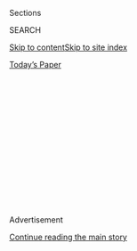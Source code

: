 <div id="app">

<div>

<div>

<div>

<div class="NYTAppHideMasthead css-1q2w90k e1suatyy0">

<div class="section css-ui9rw0 e1suatyy2">

<div class="css-eph4ug er09x8g0">

<div class="css-6n7j50">

</div>

<span class="css-1dv1kvn">Sections</span>

<div class="css-10488qs">

<span class="css-1dv1kvn">SEARCH</span>

</div>

[Skip to content](#site-content)[Skip to site
index](#site-index)

</div>

<div class="css-10698na e1huz5gh0">

</div>

</div>

<div id="masthead-bar-one" class="section hasLinks css-15hmgas e1csuq9d3">

<div class="css-uqyvli e1csuq9d0">

</div>

<div class="css-1uqjmks e1csuq9d1">

</div>

<div class="css-9e9ivx">

[](https://myaccount.nytimes3xbfgragh.onion/auth/login?response_type=cookie&client_id=vi)

</div>

<div class="css-1bvtpon e1csuq9d2">

[Today’s
Paper](https://www.nytimes3xbfgragh.onion/section/todayspaper)

</div>

</div>

</div>

</div>

<div data-aria-hidden="false">

<div id="site-content" data-role="main">

<div>

<div class="css-1aor85t" style="opacity:0.000000001;z-index:-1;visibility:hidden">

<div class="css-1hqnpie">

<div class="css-epjblv">

<span class="css-17xtcya">[Opinion](/section/opinion)</span><span class="css-x15j1o">|</span><span class="css-fwqvlz">Congress,
Test
Thyself</span>

</div>

<div class="css-k008qs">

<div class="css-1iwv8en">

<span class="css-18z7m18"></span>

<div>

</div>

</div>

<span class="css-1n6z4y">https://nyti.ms/2BQjtQD</span>

<div class="css-1705lsu">

<div class="css-4xjgmj">

<div class="css-4skfbu" data-role="toolbar" data-aria-label="Social Media Share buttons, Save button, and Comments Panel with current comment count" data-testid="share-tools">

  - 
  - 
  - 
  - 
    
    <div class="css-6n7j50">
    
    </div>

  - 
  - 

</div>

</div>

</div>

</div>

</div>

</div>

<div id="NYT_TOP_BANNER_REGION" class="css-13pd83m">

</div>

<div id="top-wrapper" class="css-1sy8kpn">

<div id="top-slug" class="css-l9onyx">

Advertisement

</div>

[Continue reading the main
story](#after-top)

<div class="ad top-wrapper" style="text-align:center;height:100%;display:block;min-height:250px">

<div id="top" class="place-ad" data-position="top" data-size-key="top">

</div>

</div>

<div id="after-top">

</div>

</div>

<div>

<div class="css-v5btjw etb61u70">

<div class="css-v05ibm etb61u71">

[Opinion](/section/opinion)

</div>

</div>

<div id="sponsor-wrapper" class="css-1hyfx7x">

<div id="sponsor-slug" class="css-19vbshk">

Supported by

</div>

[Continue reading the main
story](#after-sponsor)

<div id="sponsor" class="ad sponsor-wrapper" style="text-align:center;height:100%;display:block">

</div>

<div id="after-sponsor">

</div>

</div>

<div class="css-186x18t">

</div>

<div class="css-1vkm6nb ehdk2mb0">

# Congress, Test Thyself

</div>

Lawmakers are essential workers. They should start acting like it and
protect themselves and the other people who work on Capitol Hill.

<div class="css-18e8msd">

<div class="css-vp77d3 epjyd6m0">

<div class="css-1baulvz">

By [<span class="css-1baulvz last-byline" itemprop="name">The Editorial
Board</span>](https://www.nytimes3xbfgragh.onion/interactive/opinion/editorialboard.html)

<div class="css-8atqhb">

The editorial board is a group of opinion journalists whose views are
informed by expertise, research, debate and certain longstanding ****
[values](https://www.nytimes3xbfgragh.onion/interactive/2018/opinion/editorialboard.html).
It is separate from the newsroom.

</div>

</div>

</div>

  - Aug. 2,
    2020

  - 
    
    <div class="css-4xjgmj">
    
    <div class="css-pvvomx" data-role="toolbar" data-aria-label="Social Media Share buttons, Save button, and Comments Panel with current comment count" data-testid="share-tools">
    
      - 
      - 
      - 
      - 
        
        <div class="css-6n7j50">
        
        </div>
    
      - 
      - 
    
    </div>
    
    </div>

</div>

<div class="css-79elbk" data-testid="photoviewer-wrapper">

<div class="css-z3e15g" data-testid="photoviewer-wrapper-hidden">

</div>

<div class="css-1a48zt4 ehw59r15" data-testid="photoviewer-children">

![<span class="css-16f3y1r e13ogyst0" data-aria-hidden="true">Representative
Louie Gohmert at the Capitol in March. He tested positive for the
coronavirus last
week.</span><span class="css-cnj6d5 e1z0qqy90" itemprop="copyrightHolder"><span class="css-1ly73wi e1tej78p0">Credit...</span><span><span>Michael
Reynolds/EPA, via
Shutterstock</span></span></span>](https://static01.graylady3jvrrxbe.onion/images/2020/08/02/opinion/02covid1/merlin_170595843_3e0251a8-5138-400c-b288-cc98229f752e-articleLarge.jpg?quality=75&auto=webp&disable=upscale)

</div>

</div>

</div>

<div class="section meteredContent css-1r7ky0e" name="articleBody" itemprop="articleBody">

<div class="css-1fanzo5 StoryBodyCompanionColumn">

<div class="css-53u6y8">

Representative Louie Gohmert, Republican of Texas, is not the first
member of Congress to test positive for the coronavirus. At least 14
lawmakers, hailing from both parties and both chambers, are known to
have either tested or been presumed positive for the coronavirus.

But something about the diagnosis of Mr. Gohmert, who has belligerently
flouted public health recommendations such as mask wearing and social
distancing, prompted a [convulsion of rage on Capitol
Hill](https://www.politico.com/news/2020/07/30/capitol-hill-angry-gohmert-coronavirus-388230).

From maintenance workers to legislative aides, employees came forward
with anonymous accounts of how the patchwork of precautions — each
lawmaker’s office operates with its own rules — and cavalier behavior by
some members was endangering the thousands of people who keep the
Capitol complex running. In addition to the lawmakers and members of
their staff who have been infected, [around 90
workers](https://www.politico.com/news/2020/07/30/capitol-hill-angry-gohmert-coronavirus-388230)
in support roles such as the Capitol Police and the [Architect of the
Capitol](https://www.aoc.gov/about-us/who-we-are), are known to have
contracted the virus.

Many lawmakers are approaching the pandemic with appropriate
seriousness: running skeleton crews in their offices, encouraging masks
and following social distancing guidelines.

</div>

</div>

<div class="css-1fanzo5 StoryBodyCompanionColumn">

<div class="css-53u6y8">

Others are not. Some are ignoring public health advice for political
reasons, while others seem to believe the virus cannot touch them.
Representative Clay Higgins, Republican of Louisiana, [told
CNN](https://www.cnn.com/2020/07/29/politics/pelosi-mask-mandate-capitol/index.html)
that wearing a mask was “part of the dehumanization of the children of
God.”

This sort of denial leads to unnecessary tragedy, as was driven home by
the death of [Herman
Cain](https://www.nytimes3xbfgragh.onion/2020/07/30/us/politics/herman-cain-dead.html).
The former pizza magnate and Republican presidential candidate tested
positive for the coronavirus nine days after attending President Trump’s
June 20 campaign rally in Tulsa, Okla. — where he was shown in a number
of photos sitting close to other attendees without a mask.

Elected officials have a particular responsibility both to model
responsible behavior during this pandemic and to take extra precautions
so they don’t become super spreaders. Put another way, when a lawmaker
behaves like a “ding dong,” as one Republican aide said of Mr. Gohmert,
he puts everyone at risk.

The danger extends far beyond Capitol Hill. Members of Congress have an
essential and unusually public, mobile job. In any given week, hundreds
of members jet back and forth across the country, some to coronavirus
hot spots. Representative [Kay
Granger](https://thehill.com/homenews/house/509647-texas-rep-kay-granger-self-quarantining-after-sitting-next-to-gohmert-on)
is currently self-quarantining after sitting next to a non-masked Mr.
Gohmert on a flight back to Washington from their home state of Texas on
July 26. Representative Raúl Grijalva, Democrat of Arizona, has been
self-quarantining as well, after chairing a hearing on July 28 that Mr.
Gohmert attended, at times unmasked. On Saturday, [Mr. Grijalva
announced](https://twitter.com/RepRaulGrijalva/status/1289637013394583553)
that he had tested positive for the virus. **** Who knows how many other
people Mr. Gohmert may have potentially exposed?

In response to the Gohmert news, congressional leaders reminded members
of the safety protocols already in place. The House speaker, Nancy
Pelosi, went further, tightening the rules on mask wearing to require
face coverings on the chamber floor and inside the House office
buildings. (Mask wearing has been mandatory in [committee
hearings](https://www.rollcall.com/2020/06/17/face-masks-required-in-house-committee-hearings-congressional-physician-says/)
since mid-June.) Those who fail to comply can be denied entry or
[removed](https://www.cnn.com/2020/07/29/politics/pelosi-mask-mandate-capitol/index.html)
by security.

</div>

</div>

<div class="css-1fanzo5 StoryBodyCompanionColumn">

<div class="css-53u6y8">

This is a welcome, if belated, step. But that may not be enough. For one
thing, Mr. Gohmert’s experience has led to renewed calls by members and
staff workers to implement a testing regimen on the Hill. That’s an
important next step.

In May, as Congress was figuring out how to safely get back up and
running, the idea of testing members was considered as one possible
piece of the puzzle. The White House offered to provide 1,000
rapid-response tests and machines for processing.

Leadership in both chambers [rejected the
offer](https://www.speaker.gov/newsroom/5220). “Our country’s testing
capacities are continuing to scale up nationwide and Congress wants to
keep directing resources to the front-line facilities where they can do
the most good the most quickly,” read a joint statement from Ms. Pelosi
and Mitch McConnell, the Senate majority leader.

Neither leader has changed their position in the intervening months. Mr.
McConnell, who has declined to impose mask requirements for the Senate,
continues to maintain that the current protocols are working.
Understandably, neither leader wants members to look as though they are
affording themselves privileges still not available in most workplaces.

But Congress is not an ordinary workplace. As the attending physician
for the House [noted in
June](https://www.rollcall.com/2020/06/17/face-masks-required-in-house-committee-hearings-congressional-physician-says/),
“The Congress has unique risks in that individuals attending the
Congress do not represent a gathering of regional citizens but an
intra-National assembly of individuals traveling from areas of variable
disease activity to assemble in Washington, D.C.”

Senator Roy Blunt, the Missouri Republican, recently characterized
lawmakers, with all their traveling, “[the perfect petri dish for how
you spread a
disease](https://www.nytimes3xbfgragh.onion/2020/07/29/us/politics/louie-gohmert-positive-coronavirus-mask.html).”

Testing skeptics also cite the logistical challenges of setting up such
a testing program. Who would get tested? Just members? How often would
they be tested? Would it be mandatory? How would it be enforced?

</div>

</div>

<div class="css-1fanzo5 StoryBodyCompanionColumn">

<div class="css-53u6y8">

Working out these details would of course be challenging, and no system
would eliminate risk entirely. But one cannot allow the perfect to be
the enemy of the good.

This spring, the House minority leader, Kevin McCarthy, looked into a
preliminary testing plan. One suggestion from the experts he consulted
was to focus on members and staff members scheduled to participate in
hearings or other meetings requiring prolonged contact with others.
Likewise, Hill employees who face a higher risk of exposure probably
ought to be prioritized.

More ambitious plans include testing members every week or two, before
they fly back to their home districts.

Some lawmakers have been publicly pushing testing for months, including
Mr. McCarthy and [Senator Lamar
Alexander](https://www.timesfreepress.com/news/local/story/2020/may/06/sen-alexander-congressional-leaders-should-ta/522336/),
the Tennessee Republican. Other members are now joining that call. Steny
Hoyer, the House majority leader,
[said](https://www.rollcall.com/2020/07/29/louie-gohmert-coronavirus-capitol/)
in the wake of the Gohmert diagnosis that the question of mandatory
testing ought to be revisited.

Mr. Blunt said he is pursuing the issue as well. “I’ve been advocating
for a couple months that we test everybody and start with people who are
traveling,” he [told
reporters](https://www.rollcall.com/2020/07/29/louie-gohmert-coronavirus-capitol/).

Congress members are influential figures, and in this time of crisis
they ought to be leading by example. By taking steps to protect
themselves, their staff members and their constituents, lawmakers can
send a signal about the seriousness of this situation to a confused and
weary public.

</div>

</div>

<div>

</div>

<div class="css-1fanzo5 StoryBodyCompanionColumn">

<div class="css-53u6y8">

*The Times is committed to publishing* [*a diversity of
letters*](https://www.nytimes3xbfgragh.onion/2019/01/31/opinion/letters/letters-to-editor-new-york-times-women.html)
*to the editor. We’d like to hear what you think about this or any of
our articles. Here are some*
[*tips*](https://help.nytimes3xbfgragh.onion/hc/en-us/articles/115014925288-How-to-submit-a-letter-to-the-editor)*.
And here’s our email:*
[*letters@NYTimes.com*](mailto:letters@NYTimes.com)*.*

*Follow The New York Times Opinion section on*
[*Facebook*](https://www.facebookcorewwwi.onion/nytopinion)*,* [*Twitter
(@NYTopinion)*](http://twitter.com/NYTOpinion) *and*
[*Instagram*](https://www.instagram.com/nytopinion/)*.*

</div>

</div>

</div>

<div>

</div>

<div>

</div>

<div>

</div>

<div>

<div id="bottom-wrapper" class="css-1ede5it">

<div id="bottom-slug" class="css-l9onyx">

Advertisement

</div>

[Continue reading the main
story](#after-bottom)

<div id="bottom" class="ad bottom-wrapper" style="text-align:center;height:100%;display:block;min-height:90px">

</div>

<div id="after-bottom">

</div>

</div>

</div>

</div>

</div>

## Site Index

<div>

</div>

## Site Information Navigation

  - [© <span>2020</span> <span>The New York Times
    Company</span>](https://help.nytimes3xbfgragh.onion/hc/en-us/articles/115014792127-Copyright-notice)

<!-- end list -->

  - [NYTCo](https://www.nytco.com/)
  - [Contact
    Us](https://help.nytimes3xbfgragh.onion/hc/en-us/articles/115015385887-Contact-Us)
  - [Work with us](https://www.nytco.com/careers/)
  - [Advertise](https://nytmediakit.com/)
  - [T Brand Studio](http://www.tbrandstudio.com/)
  - [Your Ad
    Choices](https://www.nytimes3xbfgragh.onion/privacy/cookie-policy#how-do-i-manage-trackers)
  - [Privacy](https://www.nytimes3xbfgragh.onion/privacy)
  - [Terms of
    Service](https://help.nytimes3xbfgragh.onion/hc/en-us/articles/115014893428-Terms-of-service)
  - [Terms of
    Sale](https://help.nytimes3xbfgragh.onion/hc/en-us/articles/115014893968-Terms-of-sale)
  - [Site
    Map](https://spiderbites.nytimes3xbfgragh.onion)
  - [Help](https://help.nytimes3xbfgragh.onion/hc/en-us)
  - [Subscriptions](https://www.nytimes3xbfgragh.onion/subscription?campaignId=37WXW)

</div>

</div>

</div>

</div>
